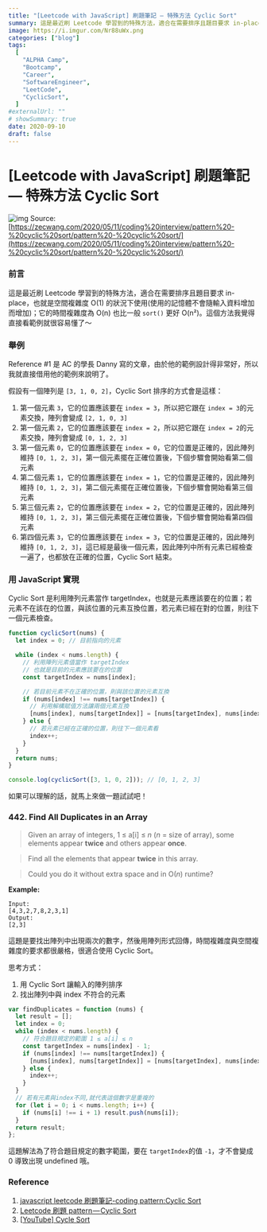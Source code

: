 ```yaml
---
title: "[Leetcode with JavaScript] 刷題筆記 — 特殊方法 Cyclic Sort"
summary: 這是最近刷 Leetcode 學習到的特殊方法，適合在需要排序且題目要求 in-place，也就是空間複雜度 O(1) 的狀況下使用(使用的記憶體不會隨輸入資料增加而增加)；它的時間複雜度為 O(n) 也比一般 `sort()` 更好 O(n²)。這個方法我覺得直接看範例就很容易懂了～
image: https://i.imgur.com/Nr88uWx.png
categories: ["blog"]
tags:
  [
    "ALPHA Camp",
    "Bootcamp",
    "Career",
    "SoftwareEngineer",
    "LeetCode",
    "CyclicSort",
  ]
#externalUrl: ""
# showSummary: true
date: 2020-09-10
draft: false
---
```


# [Leetcode with JavaScript] 刷題筆記 — 特殊方法 Cyclic Sort

![img](https://i.imgur.com/Nr88uWx.png)
Source: [https://zecwang.com/2020/05/11/coding%20interview/pattern%20-%20cyclic%20sort/pattern%20-%20cyclic%20sort/](https://zecwang.com/2020/05/11/coding%20interview/pattern%20-%20cyclic%20sort/pattern%20-%20cyclic%20sort/)

### 前言

這是最近刷 Leetcode 學習到的特殊方法，適合在需要排序且題目要求 in-place，也就是空間複雜度 O(1) 的狀況下使用(使用的記憶體不會隨輸入資料增加而增加)；它的時間複雜度為 O(n) 也比一般 `sort()` 更好 O(n²)。這個方法我覺得直接看範例就很容易懂了～

### 舉例

Reference #1 是 AC 的學長 Danny 寫的文章，由於他的範例設計得非常好，所以我就直接借用他的範例來說明了。

假設有一個陣列是 `[3, 1, 0, 2]`，Cyclic Sort 排序的方式會是這樣：

1. 第一個元素 `3`，它的位置應該要在 `index = 3`，所以把它跟在 `index = 3`的元素交換，陣列會變成 `[2, 1, 0, 3]`
2. 第一個元素 `2`，它的位置應該要在 `index = 2`，所以把它跟在 `index = 2`的元素交換，陣列會變成 `[0, 1, 2, 3]`
3. 第一個元素 `0`，它的位置應該要在 `index = 0`，它的位置是正確的，因此陣列維持 `[0, 1, 2, 3]`，第一個元素擺在正確位置後，下個步驟會開始看第二個元素
4. 第二個元素 `1`，它的位置應該要在 `index = 1`，它的位置是正確的，因此陣列維持 `[0, 1, 2, 3]`，第二個元素擺在正確位置後，下個步驟會開始看第三個元素
5. 第三個元素 `2`，它的位置應該要在 `index = 2`，它的位置是正確的，因此陣列維持 `[0, 1, 2, 3]`，第三個元素擺在正確位置後，下個步驟會開始看第四個元素
6. 第四個元素 `3`，它的位置應該要在 `index = 3`，它的位置是正確的，因此陣列維持 `[0, 1, 2, 3]`，這已經是最後一個元素，因此陣列中所有元素已經檢查一遍了，也都放在正確的位置，Cyclic Sort 結束。

### 用 JavaScript 實現

Cyclic Sort 是利用陣列元素當作 targetIndex，也就是元素應該要在的位置；若元素不在該在的位置，與該位置的元素互換位置，若元素已經在對的位置，則往下一個元素檢查。

```js copy showLineNumbers
function cyclicSort(nums) {
  let index = 0; // 目前指向的元素

  while (index < nums.length) {
    // 利用陣列元素值當作 targetIndex
    // 也就是目前的元素應該要在的位置
    const targetIndex = nums[index];

    // 若目前元素不在正確的位置，則與該位置的元素互換
    if (nums[index] !== nums[targetIndex]) {
      // 利用解構賦值方法讓兩個元素互換
      [nums[index], nums[targetIndex]] = [nums[targetIndex], nums[index]];
    } else {
      // 若元素已經在正確的位置，則往下一個元素看
      index++;
    }
  }
  return nums;
}

console.log(cyclicSort([3, 1, 0, 2])); // [0, 1, 2, 3]
```

如果可以理解的話，就馬上來做一題試試吧！

### 442. Find All Duplicates in an Array

> Given an array of integers, 1 ≤ a[i] ≤ _n_ (_n_ = size of array), some elements appear **twice** and others appear **once**.

> Find all the elements that appear **twice** in this array.

> Could you do it without extra space and in O(_n_) runtime?

**Example:**

```
Input:
[4,3,2,7,8,2,3,1]
Output:
[2,3]
```

這題是要找出陣列中出現兩次的數字，然後用陣列形式回傳，時間複雜度與空間複雜度的要求都很嚴格，很適合使用 Cyclic Sort。

思考方式：

1. 用 Cyclic Sort 讓輸入的陣列排序
2. 找出陣列中與 index 不符合的元素

```js copy showLineNumbers
var findDuplicates = function (nums) {
  let result = [];
  let index = 0;
  while (index < nums.length) {
    // 符合題目規定的範圍 1 ≤ a[i] ≤ n
    const targetIndex = nums[index] - 1;
    if (nums[index] !== nums[targetIndex]) {
      [nums[index], nums[targetIndex]] = [nums[targetIndex], nums[index]];
    } else {
      index++;
    }
  }
  // 若有元素與index不同,就代表這個數字是重複的
  for (let i = 0; i < nums.length; i++) {
    if (nums[i] !== i + 1) result.push(nums[i]);
  }
  return result;
};
```

這題解法為了符合題目規定的數字範圍，要在 `targetIndex`的值 `-1`，才不會變成 0 導致出現 undefined 哦。

### Reference

1. [javascript leetcode 刷題筆記-coding pattern:Cyclic Sort](https://eruditeness.news.blog/2020/08/26/javascript-leetcode刷題筆記-coding-patterncyclic-sort/)
2. [Leetcode 刷題 pattern — Cyclic Sort](https://blog.techbridge.cc/2020/02/16/leetcode-刷題-pattern-cyclic-sort/)
3. [[YouTube\] Cycle Sort](https://www.youtube.com/watch?v=ZSJGf5Ngw18)
